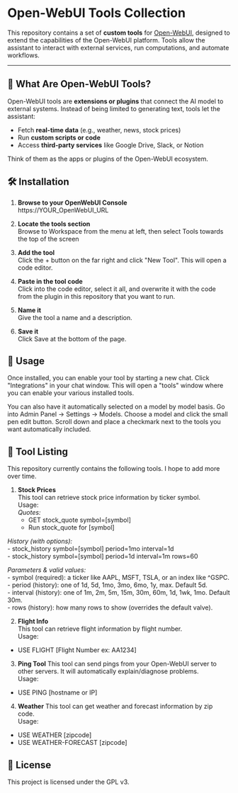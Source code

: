 # Open-WebUI Tools Collection

This repository contains a set of **custom tools** for [Open-WebUI](https://github.com/open-webui/open-webui), designed to extend the capabilities of the Open-WebUI platform. Tools allow the assistant to interact with external services, run computations, and automate workflows.  

---

## 🚀 What Are Open-WebUI Tools?

Open-WebUI tools are **extensions or plugins** that connect the AI model to external systems. Instead of being limited to generating text, tools let the assistant:  

- Fetch **real-time data** (e.g., weather, news, stock prices)  
- Run **custom scripts or code**  
- Access **third-party services** like Google Drive, Slack, or Notion  

Think of them as the apps or plugins of the Open-WebUI ecosystem.  


## 🛠️ Installation

1. **Browse to your OpenWebUI Console**  
    https://YOUR_OpenWebUI_URL

2. **Locate the tools section**  
    Browse to Workspace from the menu at left, then select Tools towards the top of the screen

3. **Add the tool**  
    Click the + button on the far right and click "New Tool".  This will open a code editor.

4. **Paste in the tool code**  
    Click into the code editor, select it all, and overwrite it with the code from the plugin in this repository that you want to run.

5. **Name it**  
    Give the tool a name and a description.

6.  **Save it**  
    Click Save at the bottom of the page.

## 📖 Usage

Once installed, you can enable your tool by starting a new chat.  Click "Integrations" in your chat window.  This will open a "tools" window where you can enable your various installed tools.

You can also have it automatically selected on a model by model basis.  Go into Admin Panel -> Settings -> Models.  Choose a model and click the small pen edit button.  Scroll down and place a checkmark next to the tools you want automatically included.

## 📖 Tool Listing
This repository currently contains the following tools.  I hope to add more over time.
1. **Stock Prices**  
This tool can retrieve stock price information by ticker symbol.  
Usage:  
*Quotes:*  
    - GET stock_quote symbol=[symbol]  
    - Run stock_quote for [symbol]  

*History (with options):*  
    - stock_history symbol=[symbol] period=1mo interval=1d  
    - stock_history symbol=[symbol] period=1d interval=1m rows=60  

*Parameters & valid values:*  
    - symbol (required): a ticker like AAPL, MSFT, TSLA, or an index like ^GSPC.  
    - period (history): one of 1d, 5d, 1mo, 3mo, 6mo, 1y, max. Default 5d.  
    - interval (history): one of 1m, 2m, 5m, 15m, 30m, 60m, 1d, 1wk, 1mo. Default 30m.  
    - rows (history): how many rows to show (overrides the default valve).  
    
2. **Flight Info**  
This tool can retrieve flight information by flight number.  
Usage:  
- USE FLIGHT [Flight Number ex: AA1234]
3. **Ping Tool** 
This tool can send pings from your Open-WebUI server to other servers.  It will automatically explain/diagnose problems.  
Usage:  
- USE PING [hostname or IP]
4. **Weather** 
This tool can get weather and forecast information by zip code.  
Usage:  
- USE WEATHER [zipcode]  
- USE WEATHER-FORECAST [zipcode]

## 📜 License
This project is licensed under the GPL v3.  
